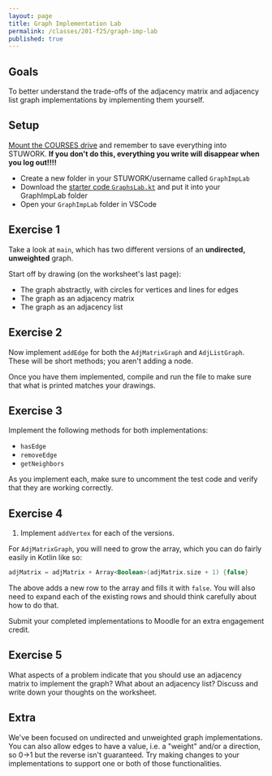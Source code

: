 ```yaml
---
layout: page
title: Graph Implementation Lab
permalink: /classes/201-f25/graph-imp-lab
published: true
---
```


## Goals
To better understand the trade-offs of the adjacency matrix and adjacency list graph implementations by implementing them yourself.

## Setup
[Mount the COURSES drive](scavenger-hunt) and remember to save everything into STUWORK. **If you don't do this, everything you write will disappear when you log out!!!!**
* Create a new folder in your STUWORK/username called `GraphImpLab`
* Download the [starter code `GraphsLab.kt`](/classes/201-f25/GraphsLab.kt) and put it into your GraphImpLab folder
* Open your `GraphImpLab` folder in VSCode

## Exercise 1
Take a look at `main`, which has two different versions of an **undirected, unweighted** graph. 

Start off by drawing (on the worksheet's last page):
* The graph abstractly, with circles for vertices and lines for edges
* The graph as an adjacency matrix
* The graph as an adjacency list

## Exercise 2
Now implement `addEdge` for both the `AdjMatrixGraph` and `AdjListGraph`. These will be short methods; you aren't adding a node. 

Once you have them implemented, compile and run the file to make sure that what is printed matches your drawings.

## Exercise 3
Implement the following methods for both implementations:
* `hasEdge` 
* `removeEdge`
* `getNeighbors`

As you implement each, make sure to uncomment the test code and verify that they are working correctly.

## Exercise 4
1. Implement `addVertex` for each of the versions. 

For `AdjMatrixGraph`, you will need to grow the array, which you can do fairly easily in Kotlin like so:
```kotlin
adjMatrix = adjMatrix + Array<Boolean>(adjMatrix.size + 1) {false}
```

The above adds a new row to the array and fills it with `false`. You will also need to expand each of the existing rows and should think carefully about how to do that.

Submit your completed implementations to Moodle for an extra engagement credit.

## Exercise 5
What aspects of a problem indicate that you should use an adjacency matrix to implement the graph? What about an adjacency list? Discuss and write down your thoughts on the worksheet.

## Extra
We've been focused on undirected and unweighted graph implementations. You can also allow edges to have a value, i.e. a "weight" and/or a direction, so 0->1 but the reverse isn't guaranteed. Try making changes to your implementations to support one or both of those functionalities.